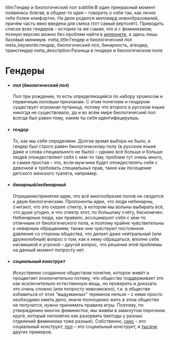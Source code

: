 title:Гендер и биологический пол
subtitle:В один прекрасный момент появилась благая, в общем-то идея – говорить о себе так, как лично тебе более комфортно. На деле родился миллиард новообразований, причём часть явно введена для смеха (тот самый вертолёт). Приводить список всех гендеров – история та же самая, что и с феминизмом; полную версию можно без проблем найти в [интернете](http://nonbinary.org/wiki/List_of_nonbinary_identities), а здесь лишь базовый минимум.
meta_title:Гендер и биологический пол
meta_keywords:гендер, биологический пол, бинарность, агендер, трансгендер
meta_description:Разница в гендере и биологическом поле

# Гендеры

- #### *пол* (*биологический пол*)

  Пол при рождении, то есть определяющийся по набору хромосом и первичным половым признакам. С этим понятием и _гендером_ существует огромная путаница, потому что второго в русском языке никогда не существовало, да и во всём мире биологический пол всегда был равен тому, каким ты себя идентифицируешь.

- #### *гендер*

  То, как мы себя определяем. Долгое время выбора не было, и гендер был строго равен биологическому полу (в русском языке даже и слова специального не было) – однако всё больше и больше людей отождествляют себя с кем-то там; проблем тут очень много, и самая простая – что, если мужчина будет отождествлять себя с девочкой и требовать специальных прав, таких как посещение детского женского туалета, например.

- #### *бинарный/небинарный*

  Отрицание/принятие идеи, что всё многообразие полов не сводится к двум биологическим. Пропоненты идеи, что люди небинарны, считают, что это скорее спектр, в котором мы вольны выбирать всё, что душе угодно, и что спектр этот, по большому счёту, бесконечен. Небинарные люди, как правило, ассоциируют себя с кем-то отличным от биологического пола, и поэтому крайне чувствительны к неверным обращениям; также они чувствуют постоянное давление со стороны общества, что делает даже нейтральный (или дружелюбный) вопрос о том, как к нему обращаться, вполне себе насмешкой и угрозой – другой вопрос, что решения этой проблемы на данный момент попросту нет.

- #### *социальный конструкт*

  Искуственно созданное обществом понятие, которое живёт и процветает исключительно потому, что общество поддерживает это как исключительно естественную вещь, но проверить и доказать это очень сложно (или попросту невозможно), т.к. в обществе избавиться от этих "выдуманных" терминов нельзя – с ними просто необходимо иметь дело, иначе полноценно жить в этом обществе не получится, нужно принимать правила игры. Поэтому, по утверждению многих феминисток, мы живём в замкнутом порочном круге, который непонятно как разорвать (методы у разных отделений феминизма тоже разные).
  Собственно, [секс](https://www.theguardian.com/world/2004/dec/14/gayrights.gender) – это социальный конструкт, [пол](https://psmag.com/the-social-construction-of-sex-fa7afc33b84d#.g0h2n7zcs) – это социальный конструкт, и [тысячи](https://www.google.ru/webhp?q=examples+of+social+constructs#newwindow=1&q=examples+of+social+constructs) других примеров.
